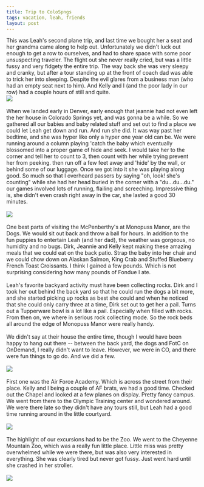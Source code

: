 ```yaml
---
title: Trip to ColoSpngs
tags: vacation, leah, friends
layout: post
---
```

This was Leah's second plane trip, and last time we bought her a seat and her grandma came along to help out. Unfortunately we didn't luck out enough to get a row to ourselves, and had to share space with some poor unsuspecting traveler. The flight out she never really cried, but was a little fussy and very fidgety the entire trip.  The way back she was very sleepy and cranky, but after a tour standing up at the front of coach dad was able to trick her into sleeping. Despite the evil glares from a business man (who had an empty seat next to him). And Kelly and I (and the poor lady in our row) had a couple hours of still and quite. <br /><img class="picture" src="http://fuzzymonk.com/photos/blog/image/595/IMG_2811.JPG" /><br /><br />When we landed early in Denver, early enough that jeannie had not even left the her house in Colorado Springs yet, and was gonna be a while.  So we gathered all our babies and baby related stuff and set out to find a place we could let Leah get down and run.  And run she did. It was way past her bedtime, and she was hyper like only a hyper one year old can be. We were running around a column playing 'catch the baby which eventually blossomed into a proper game of hide and seek.  I would take her to the corner and tell her to count to 3, then count with her while trying prevent her from peeking. then run off a few feet away and 'hide' by the wall, or behind some of our luggage. Once we got into it she was playing along good.  So much so that I overheard passers by saying "oh, look! she's counting" while she had her head buried in the corner with a "du...du...du." our games involved lots of running, flailing and screeching.  Impressive thing is, she didn't even crash right away in the car, she lasted a good 30 minutes. <br /><br /><img class="picture" src="http://fuzzymonk.com/photos/blog/image/595/IMG_2879.JPG" /><br /><br />One best parts of visiting the McPenberthy's at Monopuss Manor, are the Dogs. We would sit out back and throw a ball for hours.  In addition to the fun puppies to entertain Leah (and her dad), the weather was gorgeous, no humidity and no bugs. Dirk, Jeannie and Kelly kept making these amazing meals that we could eat on the back patio. Strap the baby into her chair and we could chow down on Alaskan Salmon, King Crab and Stuffed Blueberry French Toast Croissants. I think I gained a few pounds. Which is not surprising considering how many pounds of Fondue I ate. <br /><br />Leah's favorite backyard activity must have been collecting rocks. Dirk and I took her out behind the back yard so that he could run the dogs a bit more, and she started picking up rocks as best she could and when he noticed that she could only carry three at a time, Dirk set out to get her a pail. Turns out a Tupperware bowl is a lot like a pail.  Especially when filled with rocks. From then on, we where in serious rock collecting mode. So the rock beds all around the edge of Monopuss Manor were really handy.<br /><br />We didn't say at their house the entire time, though I would have been happy to hang out there -- between the back yard, the dogs and FotC on OnDemand, I really didn't want to leave.  However, we were in CO, and there were fun things to go do. And we did a few.<br /><br /><img class="picture" src="http://fuzzymonk.com/photos/blog/image/595/IMG_3007.JPG" /><br /><br />First one was the Air Force Academy.  Which is across the street from their place. Kelly and I being a couple of AF brats, we had a good time.  Checked out the Chapel and looked at a few planes on display.  Pretty fancy campus.  We went from there to the Olympic Training center and wondered around. We were there late so they didn't have any tours still, but Leah had a good time running around in the little courtyard.<br /><br /><img class="picture" src="http://fuzzymonk.com/photos/blog/image/595/IMG_3069.JPG" /><br /><br />The highlight of our excursions had to be the Zoo. We went to the Cheyenne Mountain Zoo, which was a really fun little place.  Little miss was pretty overwhelmed while we were there, but was also very interested in everything.  She was clearly tired but never got fussy.  Just went hard until she crashed in her stroller.<br /><br /><img class="picture" src="http://fuzzymonk.com/photos/blog/image/595/IMG_3123.JPG" />
